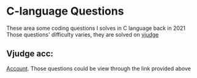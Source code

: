 # C-language Questions
These area some coding questions I solves in C language back in 2021 
Those questions' difficulty varies, they are solved on [vjudge](https://vjudge.net/) 

## Vjudge acc:
[Account](https://vjudge.net/user/lsw020919).
Those questions could be view through the link provided above
